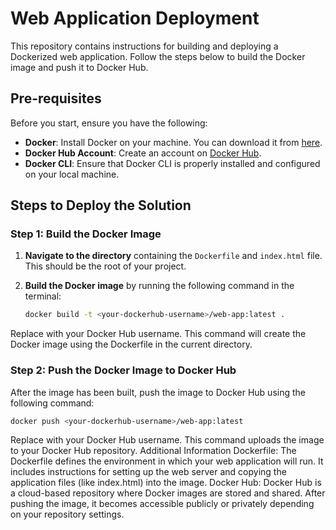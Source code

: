 # Web Application Deployment

This repository contains instructions for building and deploying a Dockerized web application. Follow the steps below to build the Docker image and push it to Docker Hub.

## Pre-requisites

Before you start, ensure you have the following:

- **Docker**: Install Docker on your machine. You can download it from [here](https://www.docker.com/get-started).
- **Docker Hub Account**: Create an account on [Docker Hub](https://hub.docker.com/).
- **Docker CLI**: Ensure that Docker CLI is properly installed and configured on your local machine.

## Steps to Deploy the Solution

### Step 1: Build the Docker Image

1. **Navigate to the directory** containing the `Dockerfile` and `index.html` file. This should be the root of your project.

2. **Build the Docker image** by running the following command in the terminal:

   ```bash
   docker build -t <your-dockerhub-username>/web-app:latest .
Replace <your-dockerhub-username> with your Docker Hub username.
This command will create the Docker image using the Dockerfile in the current directory.
### Step 2: Push the Docker Image to Docker Hub
After the image has been built, push the image to Docker Hub using the following command:

```bash
docker push <your-dockerhub-username>/web-app:latest
```
Replace <your-dockerhub-username> with your Docker Hub username.
This command uploads the image to your Docker Hub repository.
Additional Information
Dockerfile: The Dockerfile defines the environment in which your web application will run. It includes instructions for setting up the web server and copying the application files (like index.html) into the image.
Docker Hub: Docker Hub is a cloud-based repository where Docker images are stored and shared. After pushing the image, it becomes accessible publicly or privately depending on your repository settings.
